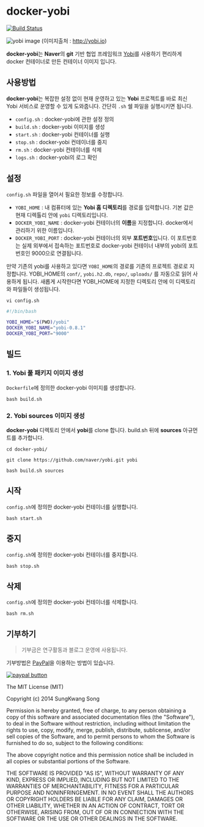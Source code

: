 # docker-yobi

[![Build Status](https://travis-ci.org/saltfactory/docker-yobi.svg)](https://travis-ci.org/saltfactory/docker-yobi)

![yobi image](http://assets.hibrainapps.net/images/rest/data/484?size=full&m=1435125394)
(이미지출처 : http://yobi.io)

**docker-yobi**는 **Naver**의 **git** 기반 협업 프레임워크 [Yobi](http://yobi.io)를 사용하기 편리하게 docker 컨테이너로 만든 컨테이너 이미지 입니다.

## 사용방법

**docker-yobi**는 복잡한 설정 없이 현재 운영하고 있는 **Yobi** 프로젝트를 바로 최신 Yobi 서비스로 운영할 수 있게 도와줍니다. 간단히 `.sh` 쉘 파일을 실행시키면 됩니다.

* `config.sh` : docker-yobi에 관한 설정 정의
* `build.sh` : docker-yobi 이미지를 생성
* `start.sh` : docker-yobi 컨테이너를 실행
* `stop.sh` : docker-yobi 컨테이너를 중지
* `rm.sh` : docker-yobi 컨테이너를 삭제
* `logs.sh` : docker-yobi의 로그 확인

## 설정

`config.sh` 파일을 열어서 필요한 정보를 수정합니다.
* `YOBI_HOME` : 내 컴퓨터에 있는 **Yobi 홈 디렉토리**를 경로를 입력합니다. 기본 값은 현재 디렉톨리 안에 `yobi` 디렉토리입니다.
* `DOCKER_YOBI_NAME` : docker-yobi 컨테이너의 **이름**을 지정합니다. docker에서 관리하기 위한 이름입니다.
* `DOCKER_YOBI_PORT` : docker-yobi 컨테이너의 외부 **포트번호**입니다. 이 포트번호는 실제 외부에서 접속하는 포트번호로 docker-yobi 컨테이너 내부의 yobi의 포트번호인 9000으로 연결됩니다.

만약 기존의 yobi를 사용하고 있다면 `YOBI_HOME`의 경로를 기존의 프로젝트 경로로 지정합니다. YOBI_HOME의 `conf/`, `yobi.h2.db`, `repo/`, `uploads/` 를 자동으로 읽어 사용하게 됩니다. 새롭게 시작한다면 YOBI_HOME에 지정한 디렉토리 안에 이 디렉토리와 파일들이 생성됩니다.

```
vi config.sh
```
```bash
#!/bin/bash

YOBI_HOME="$(PWD)/yobi"
DOCKER_YOBI_NAME="yobi-0.8.1"
DOCKER_YOBI_PORT="9000"
```

## 빌드

### 1. Yobi 풀 패키지 이미지 생성

`Dockerfile`에 정의한 docker-yobi 이미지를 생성합니다.

```
bash build.sh
```

### 2. Yobi sources 이미지 생성

**docker-yobi** 디렉토리 안에서 **yobi**를 clone 합니다. build.sh 뒤에 **sources** 아규먼트를 추가합니다.

```
cd docker-yobi/
```
```
git clone https://github.com/naver/yobi.git yobi
```
```
bash build.sh sources
```


## 시작

`config.sh`에 정의한 docker-yobi 컨테이너를 실행합니다.

```
bash start.sh
```

## 중지

`config.sh`에 정의한 docker-yobi 컨테이너를 중지합니다.

```
bash stop.sh
```

## 삭제

`config.sh`에 정의한 docker-yobi 컨테이너를 삭제합니다.

```
bash rm.sh
```

## 기부하기

> 기부금은 연구활동과 블로그 운영에 사용됩니다.

기부방법은 [PayPal](https://www.paypal.com/cgi-bin/webscr?cmd=_donations&business=NR99D2BERKK8Y&lc=KR&item_name=donate%2esaltfactory%2enet&item_number=net%2esaltfactory%2edonate&currency_code=USD&bn=PP%2dDonationsBF%3abtn_donateCC_LG%2egif%3aNonHosted)을 이용하는 방법이 있습니다.

[![paypal button](https://www.paypalobjects.com/en_US/i/btn/btn_donateCC_LG.gif)](https://www.paypal.com/cgi-bin/webscr?cmd=_donations&business=NR99D2BERKK8Y&lc=KR&item_name=donate%2esaltfactory%2enet&item_number=net%2esaltfactory%2edonate&currency_code=USD&bn=PP%2dDonationsBF%3abtn_donateCC_LG%2egif%3aNonHosted)


The MIT License (MIT)

Copyright (c) 2014 SungKwang Song

Permission is hereby granted, free of charge, to any person obtaining a copy
of this software and associated documentation files (the "Software"), to deal
in the Software without restriction, including without limitation the rights
to use, copy, modify, merge, publish, distribute, sublicense, and/or sell
copies of the Software, and to permit persons to whom the Software is
furnished to do so, subject to the following conditions:

The above copyright notice and this permission notice shall be included in all
copies or substantial portions of the Software.

THE SOFTWARE IS PROVIDED "AS IS", WITHOUT WARRANTY OF ANY KIND, EXPRESS OR
IMPLIED, INCLUDING BUT NOT LIMITED TO THE WARRANTIES OF MERCHANTABILITY,
FITNESS FOR A PARTICULAR PURPOSE AND NONINFRINGEMENT. IN NO EVENT SHALL THE
AUTHORS OR COPYRIGHT HOLDERS BE LIABLE FOR ANY CLAIM, DAMAGES OR OTHER
LIABILITY, WHETHER IN AN ACTION OF CONTRACT, TORT OR OTHERWISE, ARISING FROM,
OUT OF OR IN CONNECTION WITH THE SOFTWARE OR THE USE OR OTHER DEALINGS IN THE
SOFTWARE.
